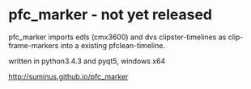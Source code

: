 # pfc_marker - not yet released 

pfc_marker imports edls (cmx3600) and dvs clipster-timelines as clip-frame-markers into a existing pfclean-timeline.

written in python3.4.3 and pyqt5, windows x64

http://suminus.github.io/pfc_marker
